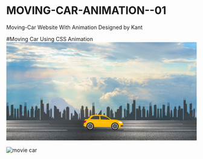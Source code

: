 # MOVING-CAR-ANIMATION--01
Moving-Car
Website With Animation
 Designed by Kant

#Moving Car Using CSS Animation
<a href="https://kant146.github.io/MOVING-CAR-ANIMATION--01/"><img src="Screenshot (166).png"></a>

<img src="20210516_011843.gif" alt="movie car">
